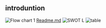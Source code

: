 ## introduntion
![Flow chart 1](https://user-images.githubusercontent.com/48181111/132505366-fa2a3576-6870-4a54-9352-5346223eb653.png)
[Readme.md](https://github.com/shubhamRmx/stepin-resistor-color-code-detection/files/7128632/Readme.md)
![SWOT L](https://user-images.githubusercontent.com/48181111/132505379-f59a5139-ba93-42d9-93b7-db7b3e41e66b.png)
![table](https://user-images.githubusercontent.com/48181111/132505384-63345b18-1b3c-45d6-89e7-98846bd9ae04.png)
